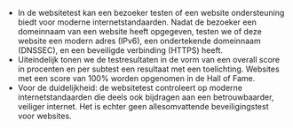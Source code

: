 * In de websitetest kan een bezoeker testen of een website ondersteuning biedt voor moderne internetstandaarden. Nadat de bezoeker een domeinnaam van een website heeft opgegeven, testen we of deze website een modern adres (IPv6), een ondertekende domeinnaam (DNSSEC), en een beveiligde verbinding (HTTPS) heeft. 
* Uiteindelijk tonen we de testresultaten in de vorm van een overall score in procenten en per subtest een resultaat met een toelichting. Websites met een score van 100% worden opgenomen in de Hall of Fame. 
* Voor de duidelijkheid: de websitetest controleert op moderne internetstandaarden die deels ook bijdragen aan een betrouwbaarder, veiliger internet. Het is echter geen allesomvattende beveiligingstest voor websites.
